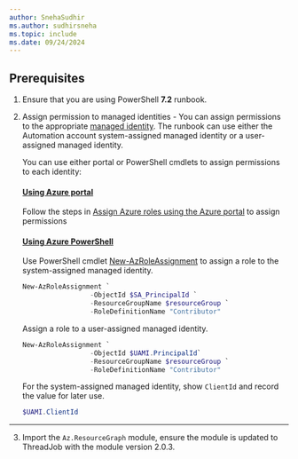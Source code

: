 ```yaml
---
author: SnehaSudhir
ms.author: sudhirsneha
ms.topic: include
ms.date: 09/24/2024
---
```



## Prerequisites

1. Ensure that you are using PowerShell **7.2** runbook.
2. Assign permission to managed identities - You can assign permissions to the appropriate [managed identity](../../automation/automation-security-overview.md#managed-identities). The runbook can use either the Automation account system-assigned managed identity or a user-assigned managed identity. 

   You can use either portal or PowerShell cmdlets to assign permissions to each identity:
  
   #### [Using Azure portal](#tab/portal)
    
    Follow the steps in [Assign Azure roles using the Azure portal](../../role-based-access-control/role-assignments-portal.yml) to assign permissions

   #### [Using Azure PowerShell](#tab/powershell)

    Use PowerShell cmdlet [New-AzRoleAssignment](/powershell/module/az.resources/new-azroleassignment) to assign a role to the system-assigned managed identity.

    ```powershell
   New-AzRoleAssignment `
   					 -ObjectId $SA_PrincipalId `
   					 -ResourceGroupName $resourceGroup `
   					 -RoleDefinitionName "Contributor"
    ```        
 
    Assign a role to a user-assigned managed identity.

    ```powershell
   New-AzRoleAssignment `
   					 -ObjectId $UAMI.PrincipalId`
   					 -ResourceGroupName $resourceGroup `
   					 -RoleDefinitionName "Contributor"
    ```
    For the system-assigned managed identity, show `ClientId` and record the value for later use.
        
    ```powershell
    $UAMI.ClientId
    ```
  ---
3. Import the `Az.ResourceGraph` module, ensure the module is updated to ThreadJob with the module version 2.0.3.
